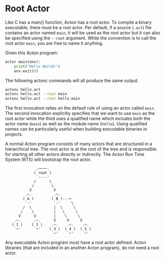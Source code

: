# Root Actor

Like C has a main() function, Acton has a root actor. To compile a binary executable, there must be a root actor. Per default, if a source (`.act`) file contains an actor named `main`, it will be used as the root actor but it can also be specified using the `--root` argument. While the convention is to call the root actor `main`, you are free to name it anything.

Given this Acton program:
```python
actor main(env):
    print("Hello World!")
    env.exit(0)
```

The following actonc commands will all produce the same output.
```sh
actonc hello.act
actonc hello.act --root main
actonc hello.act --root hello.main
```

The first invocation relies on the default rule of using an actor called `main`. The second invocation explicitly specifies that we want to use `main` as the root actor while the third uses a qualified name which includes both the actor name (`main`) as well as the module name (`hello`). Using qualified names can be particularly useful when building executable binaries in projects.

A normal Acton program consists of many actors that are structured in a hierarchical tree. The root actor is at the root of the tree and is responsible for starting all other actors directly or indirectly. The Acton Run Time System (RTS) will bootstrap the root actor.

```bob
              .────.
             ( root )
              `----'
             /      \
            /        \
           V          V
         .─.          .─.
        ( A )        ( B )---+
         `-'          `-'     \
        /  \          |  \     \
       /    \         |   \     \
      V      V        |    \     \
    .─.      .─.      V     V     V
   ( 1 )    ( 2 )    .─.    .─.    .─.
    `─'      `─'    ( 3 )  ( 4 )  ( 5 )
                     `─'    `─'    `─'
```

Any executable Acton program must have a root actor defined. Acton libraries (that are included in an another Acton program), do not need a root actor.
